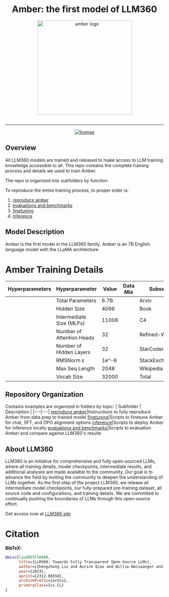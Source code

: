 <h1 align="center">Amber: the first model of LLM360</h1>

<div align="center">
   <img src="figs/amber_logo.png" alt="amber logo" width="300"><br><br>
</div>

---

<p align="center">
   <a href="https://github.com/LLM360/Analysis360/blob/dev/LICENSE"><img src="https://img.shields.io/badge/License-Apache_2.0-blue.svg" alt="license"></a>
</p>

## Overview

All LLM360 models are trained and released to make access to LLM training knowledge accessible to all. This repo contains the complete training process and details we used to train Amber. 

The repo is organized into subfolders by function. 

To reproduce the entire training process, to proper order is:
1. [reproduce amber](./reproduce-amber) 
2. [evaluations and benchmarks](./evaluations)
3. [finetuning](./finetuning)
4. [inference](./inference)

## Model Description
Amber is the first model in the LLM360 family. Amber is an 7B English language model with the LLaMA architecture.

# Amber Training Details



| Hyperparameters      | Hyperparameter      | Value | Data Mix      | Subset      | Tokens (Billion) |
| ----------- | ----------- | ----------- | ----------- | ----------- | ----------- |
|| Total Parameters      | 6.7B       || Arxiv      | 30.00       |
|| Hidden Size   | 4096        || Book   | 28.86        |
|| Intermediate Size (MLPs)   | 11008        || C4   | 197.67        |
|| Number of Attention Heads   | 32        || Refined-Web   | 665.01        |
|| Number of Hidden Layers  | 32        || StarCoder   | 291.92        |
|| RMSNorm ɛ  | 1e^-6        || StackExchange   | 21.75        |
|| Max Seq Length   | 2048        || Wikipedia   | 23.90        |
|| Vocab Size | 32000 || Total | 1259.13 |



## Repository Organization

Contains examples are organized in folders by topic:
| Subfolder | Description |
|---|---|
[reproduce amber](./reproduce-amber)|Instructions to fully reproduce Amber from data prep to trained model
[finetuning](./finetuning)|Scripts to finetune Amber for chat, SFT, and DPO alignment options
[inference](./inference)|Scripts to deploy Amber for inference locally
[evaluations and benchmarks](./evaluations)|Scripts to evaluation Amber and compare against LLM360's results

## About LLM360
LLM360 is an initiative for comprehensive and fully open-sourced LLMs, 
where all training details, model checkpoints, intermediate results, and 
additional analyses are made available to the community. Our goal is to advance 
the field by inviting the community to deepen the understanding of LLMs 
together. As the first step of the project LLM360, we release all intermediate 
model checkpoints, our fully-prepared pre-training dataset, all source code and
configurations, and training details. We are
committed to continually pushing the boundaries of LLMs through this open-source 
effort.

Get access now at [LLM360 site](https://www.llm360.ai/)

# Citation

**BibTeX:**

```bibtex
@misc{liu2023llm360,
      title={LLM360: Towards Fully Transparent Open-Source LLMs}, 
      author={Zhengzhong Liu and Aurick Qiao and Willie Neiswanger and Hongyi Wang and Bowen Tan and Tianhua Tao and Junbo Li and Yuqi Wang and Suqi Sun and Omkar Pangarkar and Richard Fan and Yi Gu and Victor Miller and Yonghao Zhuang and Guowei He and Haonan Li and Fajri Koto and Liping Tang and Nikhil Ranjan and Zhiqiang Shen and Xuguang Ren and Roberto Iriondo and Cun Mu and Zhiting Hu and Mark Schulze and Preslav Nakov and Tim Baldwin and Eric P. Xing},
      year={2023},
      eprint={2312.06550},
      archivePrefix={arXiv},
      primaryClass={cs.CL}
}
```
